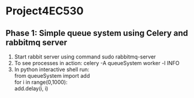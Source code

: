 # Project4EC530

## Phase 1: Simple queue system using Celery and rabbitmq server
1. Start rabbit server using command sudo rabbitmq-server
2. To see processes in action: celery -A queueSystem worker -l INFO 
3. In python interactive shell run:<br>
from queueSystem import add<br>
for i in range(0,1000):<br>
  add.delay(i, i)
